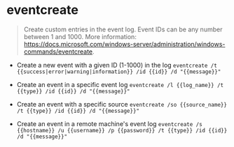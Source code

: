 # eventcreate
> Create custom entries in the event log.
> Event IDs can be any number between 1 and 1000.
> More information: <https://docs.microsoft.com/windows-server/administration/windows-commands/eventcreate>.

- Create a new event with a given ID (1-1000) in the log
`eventcreate /t {{success|error|warning|information}} /id {{id}} /d "{{message}}"`

- Create an event in a specific event log
`eventcreate /l {{log_name}} /t {{type}} /id {{id}} /d "{{message}}"`

- Create an event with a specific source
`eventcreate /so {{source_name}} /t {{type}} /id {{id}} /d "{{message}}"`

- Create an event in a remote machine's event log
`eventcreate /s {{hostname}} /u {{username}} /p {{password}} /t {{type}} /id {{id}} /d "{{message}}"`
